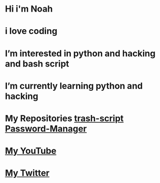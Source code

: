 # Hi i'm Noah

# i love coding

# I’m interested in python and hacking and bash script

# I’m currently learning python and hacking

# My Repositories [trash-script](https://github.com/NoahCode1/trash-script-) [Password-Manager](https://github.com/NoahCode1/Password-Manager)

# [My YouTube ](https://www.youtube.com/channel/UCWAnTgyZLO1O1RJiXc9ZJPA/featured)

# [My Twitter](https://twitter.com/NoahCode1)
